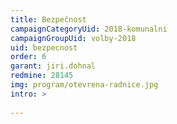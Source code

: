 ```yaml
---
title: Bezpečnost
campaignCategoryUid: 2018-komunalni
campaignGroupUid: volby-2018
uid: bezpecnost
order: 6
garant: jiri.dohnal
redmine: 28145
img: program/otevrena-radnice.jpg
intro: >
  
---
```

